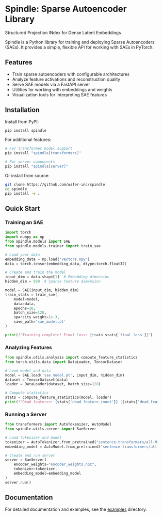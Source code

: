 # Spindle: Sparse Autoencoder Library

Structured Projection INdex for Dense Latent Embeddings

Spindle is a Python library for training and deploying Sparse Autoencoders (SAEs). It provides a simple, flexible API for working with SAEs in PyTorch.

## Features

- Train sparse autoencoders with configurable architectures
- Analyze feature activations and reconstruction quality
- Serve SAE models via a FastAPI server
- Utilities for working with embeddings and weights
- Visualization tools for interpreting SAE features

## Installation

Install from PyPI:

```bash
pip install spindle
```

For additional features:
```bash
# For transformer model support
pip install "spindle[transformers]"

# For server components
pip install "spindle[server]"
```

Or install from source:

```bash
git clone https://github.com/wafer-inc/spindle
cd spindle
pip install -e .
```

## Quick Start

### Training an SAE

```python
import torch
import numpy as np
from spindle.models import SAE
from spindle.models.trainer import train_sae

# Load your data
embedding_data = np.load('vectors.npy')
data = torch.tensor(embedding_data, dtype=torch.float32)

# Create and train the model
input_dim = data.shape[1]  # Embedding dimension
hidden_dim = 500  # Sparse feature dimension

model = SAE(input_dim, hidden_dim)
train_stats = train_sae(
    model=model,
    data=data,
    epochs=10,
    batch_size=128,
    sparsity_weight=1e-3,
    save_path='sae_model.pt'
)

print(f"Training complete! Final loss: {train_stats['final_loss']}")
```

### Analyzing Features

```python
from spindle.utils.analysis import compute_feature_statistics
from torch.utils.data import DataLoader, TensorDataset

# Load model and data
model = SAE.load('sae_model.pt', input_dim, hidden_dim)
dataset = TensorDataset(data)
loader = DataLoader(dataset, batch_size=128)

# Compute statistics
stats = compute_feature_statistics(model, loader)
print(f"Dead features: {stats['dead_feature_count']} ({stats['dead_feature_ratio']:.2%})")
```

### Running a Server

```python
from transformers import AutoTokenizer, AutoModel
from spindle.utils.server import SaeServer

# Load tokenizer and model
tokenizer = AutoTokenizer.from_pretrained("sentence-transformers/all-MiniLM-L6-v2")
embedding_model = AutoModel.from_pretrained("sentence-transformers/all-MiniLM-L6-v2")

# Create and run server
server = SaeServer(
    encoder_weights="encoder_weights.npz",
    tokenizer=tokenizer,
    embedding_model=embedding_model
)
server.run()
```

## Documentation

For detailed documentation and examples, see the [examples](./examples) directory.
